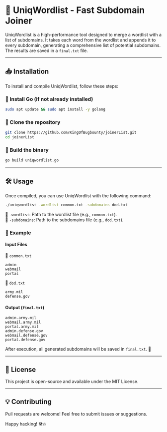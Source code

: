 # 🚀 UniqWordlist - Fast Subdomain Joiner

UniqWordlist is a high-performance tool designed to merge a wordlist with a list of subdomains. It takes each word from the wordlist and appends it to every subdomain, generating a comprehensive list of potential subdomains. The results are saved in a `final.txt` file.

---

## 📥 Installation

To install and compile UniqWordlist, follow these steps:

### 🔹 Install Go (if not already installed)
```bash
sudo apt update && sudo apt install -y golang
```

### 🔹 Clone the repository
```bash
git clone https://github.com/KingOfBugbounty/joinerList.git
cd joinerList
```

### 🔹 Build the binary
```bash
go build uniqwordlist.go
```

---

## 🛠 Usage

Once compiled, you can use UniqWordlist with the following command:

```bash
./uniqwordlist -wordlist common.txt -subdomains dod.txt
```

🔹 `-wordlist`: Path to the wordlist file (e.g., `common.txt`).  
🔹 `-subdomains`: Path to the subdomains file (e.g., `dod.txt`).

### 📌 Example
#### **Input Files**

🔹 `common.txt`
```
admin
webmail
portal
```

🔹 `dod.txt`
```
army.mil
defense.gov
```

#### **Output (`final.txt`)**
```
admin.army.mil
webmail.army.mil
portal.army.mil
admin.defense.gov
webmail.defense.gov
portal.defense.gov
```

After execution, all generated subdomains will be saved in `final.txt`. 🎯

---

## 📜 License
This project is open-source and available under the MIT License.

---

## 💡 Contributing
Pull requests are welcome! Feel free to submit issues or suggestions.

Happy hacking! 🛠️🔥

